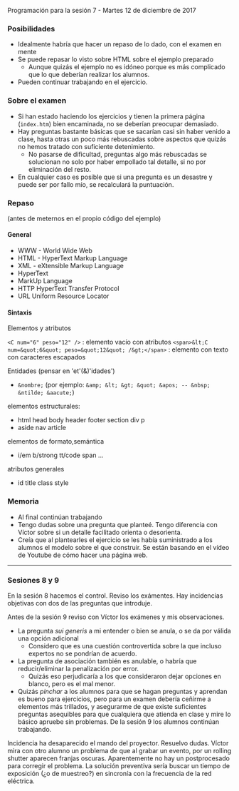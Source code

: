 Programación para la sesión 7 - Martes 12 de diciembre de 2017
### Posibilidades
- Idealmente habría que hacer un repaso de lo dado, con el examen en mente
- Se puede repasar lo visto sobre HTML sobre el ejemplo preparado
  - Aunque quizás el ejemplo no es idóneo porque es más complicado que lo que deberían realizar los alumnos.
- Pueden continuar trabajando en el ejercicio.

### Sobre el examen
- Si han estado haciendo los ejercicios y tienen la primera página (`index.htm`) bien encaminada, no se deberían preocupar demasiado.
- Hay preguntas bastante básicas que se sacarían casi sin haber venido a clase, hasta otras un poco más rebuscadas sobre aspectos que quizás no hemos tratado con suficiente detenimiento.
  - No pasarse de dificultad, preguntas algo más rebuscadas se solucionan no solo por haber empollado tal detalle, si no por eliminación del resto.
- En cualquier caso es posible que si una pregunta es un desastre y puede ser por fallo mío, se recalculará la puntuación.

### Repaso
(antes de meternos en el propio código del ejemplo)
#### General
- WWW - World Wide Web
- HTML - HyperText Markup Language
- XML - eXtensible Markup Language
- HyperText
- MarkUp Language
- HTTP HyperText Transfer Protocol
- URL Uniform Resource Locator

#### Sintaxis
Elementos y atributos

`<C num="6" peso="12" />` : elemento vacío con atributos
`<span>&lt;C num=&quot;6&quot; peso=&quot;12&quot; /&gt;</span>` : elemento con texto con caracteres escapados

Entidades (pensar en 'et'(&)'idades')
- `&nombre;` (por ejemplo: `&amp; &lt; &gt; &quot; &apos; -- &nbsp; &ntilde; &aacute;`)

elementos estructurales:
- html head body header footer section div p
- aside nav article

elementos de formato,semántica
- i/em b/strong tt/code span ...

atributos generales
- id title class style

### Memoria
- Al final continúan trabajando
- Tengo dudas sobre una pregunta que planteé. Tengo diferencia con Víctor sobre si un detalle facilitado orienta o desorienta.
- Creía que al plantearles el ejercicio se les había suministrado a los alumnos el modelo sobre el que construir. Se están basando en el vídeo de Youtube de cómo hacer una página web.

----
### Sesiones 8 y 9
En la sesión 8 hacemos el control.
Reviso los exámentes. Hay incidencias objetivas con dos de las preguntas que introduje.

Antes de la sesión 9 reviso con Víctor los exámenes y mis observaciones.
- La pregunta *sui generis* a mi entender o bien se anula, o se da por válida una opción adicional
  - Considero que es una cuestión controvertida sobre la que incluso expertos no se pondrían de acuerdo.
- La pregunta de asociación también es anulable, o habría que reducir/eliminar la penalización por error.
  - Quizás eso perjudicaría a los que consideraron dejar opciones en blanco, pero es el mal menor.
- Quizás *pinchar* a los alumnos para que se hagan preguntas y aprendan es bueno para ejercicios,
pero para un examen debería ceñirme a elementos más trillados, y asegurarme de que existe suficientes preguntas asequibles
para que cualquiera que atienda en clase y mire lo básico apruebe sin problemas.
De la sesión 9 los alumnos continúan trabajando.

Incidencia ha desaparecido el mando del proyector.
Resuelvo dudas. Víctor mira con otro alumno un problema de que al grabar un evento, por un rolling shutter aparecen franjas oscuras.
Aparentemente no hay un postprocesado para corregir el problema.
La solución preventiva sería buscar un tiempo de exposición (¿o de muestreo?) en sincronía con la frecuencia de la red eléctrica.
